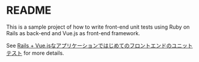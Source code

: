 # README

This is a sample project of how to write front-end unit tests using Ruby on Rails as back-end and Vue.js as front-end framework.

See [Rails + Vue.jsなアプリケーションではじめてのフロントエンドのユニットテスト](http://qiita.com/edwardkenfox/items/a44dd04fb80c30c53aba) for more details.
